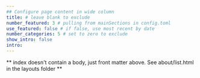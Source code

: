 ```yaml
---
## Configure page content in wide column
title: # leave blank to exclude
number_featured: 3 # pulling from mainSections in config.toml
use_featured: false # if false, use most recent by date
number_categories: 5 # set to zero to exclude
show_intro: false
intro: 
---
```


\*\* index doesn't contain a body, just front matter above. See about/list.html in the layouts folder \*\*
